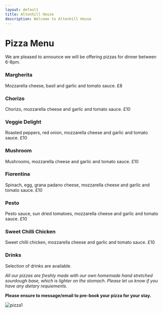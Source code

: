 ```yaml
---
layout: default
title: Altonhill House 
description: Welcome to Altonhill House
---
```


# Pizza Menu
We are pleased to announce we will be offering pizzas for dinner between 6-8pm. 

### Margherita
Mozzarella cheese, basil and garlic and tomato sauce. £8

### Chorizo
Chorizo, mozzarella cheese and garlic and tomato sauce. £10

### Veggie Delight
Roasted peppers, red onion, mozzarella cheese and garlic and tomato sauce. £10

### Mushroom
Mushrooms, mozzarella cheese and garlic and tomato sauce. £10

### Fiorentina
Spinach, egg, grana padano cheese, mozzarella cheese and garlic and tomato sauce. £10

### Pesto
Pesto sauce, sun dried tomatoes, mozzarella cheese and garlic and tomato sauce. £10

### Sweet Chilli Chicken
Sweet chilli chicken, mozzarella cheese and garlic and tomato sauce. £10

### Drinks
Selection of drinks are available.

_All our pizzas are freshly made with our own homemade hand stretched sourdough base, which is lighter on the stomach. Please let us know if you have any dietary requiements._

**Please ensure to message/email to pre-book your pizza for your stay.**

![pizza1](https://github.githubassets.com/menus/IMG_6442.jpeg)
